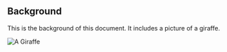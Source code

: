 Background
----------

This is the background of this document.
It includes a picture of a giraffe.

![A Giraffe](http://www.animal-photography.com/thumbs/reticulated_giraffe_walking_in~AP-0KFFHB-TH.jpg)
